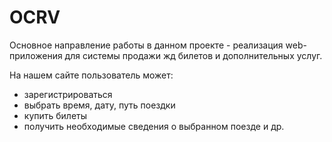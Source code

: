 # OCRV
Основное направление работы в данном проекте - реализация web-приложения 
для системы продажи жд билетов и дополнительных услуг.

На нашем сайте пользователь может:
* зарегистрироваться
* выбрать время, дату, путь поездки
* купить билеты
* получить необходимые сведения о выбранном поезде и др.
